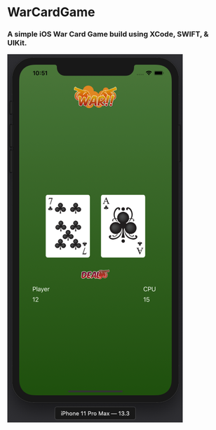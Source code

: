 # WarCardGame

### A simple iOS War Card Game build using XCode, SWIFT, & UIKit.

![](War%20Card%20Game%20Screenshot.png)
